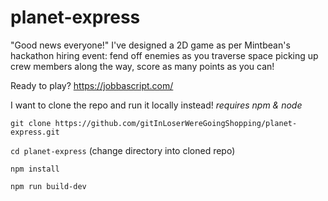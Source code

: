 # planet-express
"Good news everyone!" I've designed a 2D game as per Mintbean's hackathon hiring event: fend off enemies as you traverse space picking up crew members along the way, score as many points as you can!

Ready to play? https://jobbascript.com/

I want to clone the repo and run it locally instead! *requires npm & node*

```git clone https://github.com/gitInLoserWereGoingShopping/planet-express.git```

```cd planet-express``` (change directory into cloned repo)

```npm install```

```npm run build-dev```
